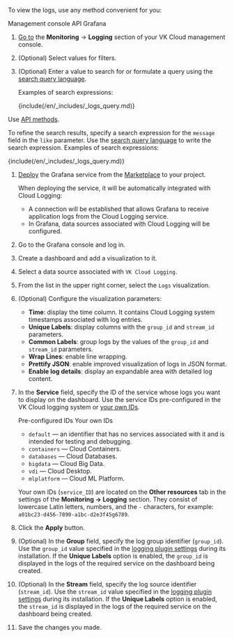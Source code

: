 To view the logs, use any method convenient for you:

<tabs>
<tablist>
<tab>Management console</tab>
<tab>API</tab>
<tab>Grafana</tab>
</tablist>
<tabpanel>

1. [Go to](https://msk.cloud.vk.com/app/en/services/monitoring/logging) the **Monitoring** → **Logging** section of your VK Cloud management console.
1. (Optional) Select values ​​for filters.
1. (Optional) Enter a value to search for or formulate a query using the [search query language](../../concepts/search-tools/).

    Examples of search expressions:

      {include(/en/_includes/_logs_query.md)}

</tabpanel>
<tabpanel>

Use [API methods](/ru/tools-for-using-services/api/api-spec/logging "change-lang").

To refine the search results, specify a search expression for the `message` field in the `like` parameter. Use the [search query language](../../concepts/search-tools/) to write the search expression.
Examples of search expressions:

  {include(/en/_includes/_logs_query.md)}

</tabpanel>
<tabpanel>

1. [Deploy](/en/applications-and-services/marketplace/initial-configuration/grafana-start) the Grafana service from the [Marketplace](https://msk.cloud.vk.com/app/en/services/marketplace) to your project.

    When deploying the service, it will be automatically integrated with Cloud Logging:

      - A connection will be established that allows Grafana to receive application logs from the Cloud Logging service.
      - In Grafana, data sources associated with Cloud Logging will be configured.

1. Go to the Grafana console and log in.
1. Create a dashboard and add a visualization to it.
1. Select a data source associated with `VK Cloud Logging`.
1. From the list in the upper right corner, select the `Logs` visualization.
1. (Optional) Configure the visualization parameters:

   - **Time**: display the time column. It contains Cloud Logging system timestamps associated with log entries.
   - **Unique Labels**: display columns with the `group_id` and `stream_id` parameters.
   - **Common Labels**: group logs by the values ​​of the `group_id` and `stream_id` parameters.
   - **Wrap Lines**: enable line wrapping.
   - **Prettify JSON**: enable improved visualization of logs in JSON format.
   - **Enable log details**: display an expandable area with detailed log content.

1. In the **Service** field, specify the ID of the service whose logs you want to display on the dashboard. Use the service IDs pre-configured in the VK Cloud logging system or [your own IDs](../../concepts/logging-plugin#conf_parameters).

    <tabs>
    <tablist>
    <tab>Pre-configured IDs</tab>
    <tab>Your own IDs</tab>
    </tablist>
    <tabpanel>

    - `default` — an identifier that has no services associated with it and is intended for testing and debugging.
    - `containers` — Cloud Containers.
    - `databases` — Cloud Databases.
    - `bigdata` — Cloud Big Data.
    - `vdi` — Cloud Desktop.
    - `mlplatform` — Cloud ML Platform.

    </tabpanel>
    <tabpanel>

    Your own IDs (`service_ID`) are located on the **Other resources** tab in the settings of the **Monitoring → Logging** section. They consist of lowercase Latin letters, numbers, and the `-` characters, for example: `a01bc23-d456-7890-a1bc-d2e3f45g6789`.

    </tabpanel>
    </tabs>

1. Click the **Apply** button.
1. (Optional) In the **Group** field, specify the log group identifier (`group_id`). Use the `group_id` value specified in the [logging plugin settings](../../concepts/logging-plugin#conf_parameters) during its installation. If the **Unique Labels** option is enabled, the `group_id` is displayed in the logs of the required service on the dashboard being created.
1. (Optional) In the **Stream** field, specify the log source identifier (`stream_id`). Use the `stream_id` value specified in the [logging plugin settings](../../concepts/logging-plugin#conf_parameters) during its installation. If the **Unique Labels** option is enabled, the `stream_id` is displayed in the logs of the required service on the dashboard being created.
1. Save the changes you made.

</tabpanel>
</tabs>
